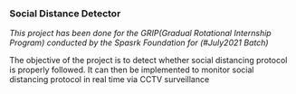 ### **Social Distance Detector**
*This project has been done for the GRIP(Gradual Rotational Internship Program) conducted by the Spasrk Foundation for  (#July2021 Batch)*

The objective of the project is to detect whether social distancing protocol is properly followed. It can then be implemented to monitor social distancing protocol in real time via CCTV surveillance
